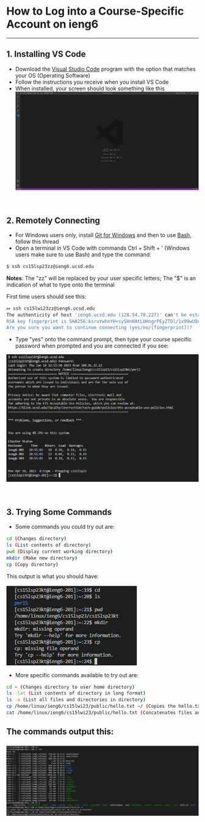 # How to Log into a Course-Specific Account on ieng6

---

## 1. Installing VS Code
   - Download the [Visual Studio Code](https://code.visualstudio.com/) program with the option that matches your OS (Operating Software)
   - Follow the instructions you receive when you install VS Code
   - When installed, your screen should look something like this <br/>
![VSCodeOpen](VSCodeOpen.png) <br/>
<br/><br/>

## 2. Remotely Connecting
   - For Windows users only, install [Git for Windows](https://gitforwindows.org/) and then to use [Bash](https://stackoverflow.com/questions/42606837/how-do-i-use-bash-on-windows-from-the-visual-studio-code-integrated-terminal/50527994#50527994), follow this thread
   - Open a terminal in VS Code with commands Ctrl + Shift + ' (Windows users make sure to use Bash) and type the command:
```sh
$ ssh cs15lsp23zz@ieng6.ucsd.edu
```
**Notes**: The "zz" will be replaced by your user specific letters; The "$" is an indication of what to type onto the terminal

First time users should see this: 
```sh
⤇ ssh cs15lwi23zz@ieng6.ucsd.edu
The authenticity of host 'ieng6.ucsd.edu (128.54.70.227)' can't be established.
RSA key fingerprint is SHA256:ksruYwhnYH+sySHnHAtLUHngrPEyZTDl/1x99wUQcec.
Are you sure you want to continue connecting (yes/no/[fingerprint])? 
```
   - Type "yes" onto the command prompt, then type your course specific password when prompted and you are connected if you see: <br/>

![RemoteConnection](RemoteConnection.png) <br/>
<br/><br/>
  
## 3. Trying Some Commands
   - Some commands you could try out are:
```sh
cd (Changes directory)
ls (List contents of directory)
pwd (Display current working directory)
mkdir (Make new directory)
cp (Copy directory)
```
This output is what you should have: <br/>
<br/>
![Commands](Commands.png) <br/>
   - More specific commands available to try out are:
```sh
cd ~ (Changes directory to user home directory)
ls -lat (List contents of directory in long format)
ls -a (List all files and directories in directory)
cp /home/linux/ieng6/cs15lwi23/public/hello.txt ~/ (Copies the hello.txt to current directory)
cat /home/linux/ieng6/cs15lwi23/public/hello.txt (Concatenates files and displays hello.txt contents)
```
The commands output this: <br/>
<br/>
![SpecificCommands](SpecificCommands.png) <br/>
---

